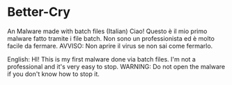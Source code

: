 # Better-Cry
An Malware made with batch files (Italian)
Ciao! Questo è il mio primo malware fatto tramite i file batch.
Non sono un professionista ed è molto facile da fermare.
AVVISO: Non aprire il virus se non sai come fermarlo.

English:
HI! This is my first malware done via batch files.
I'm not a professional and it's very easy to stop.
WARNING: Do not open the malware if you don't know how to stop it.
